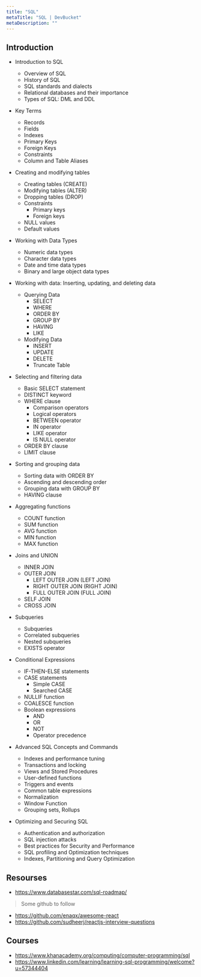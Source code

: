```yaml
---
title: "SQL"
metaTitle: "SQL | DevBucket"
metaDescription: ""
---
```


## Introduction

- Introduction to SQL
  - Overview of SQL
  - History of SQL
  - SQL standards and dialects
  - Relational databases and their importance
  - Types of SQL: DML and DDL

- Key Terms
  - Records
  - Fields
  - Indexes
  - Primary Keys
  - Foreign Keys
  - Constraints
  - Column and Table Aliases

- Creating and modifying tables
  - Creating tables (CREATE)
  - Modifying tables (ALTER)
  - Dropping tables (DROP)
  - Constraints
    - Primary keys
    - Foreign keys
  - NULL values
  - Default values

- Working with Data Types
  - Numeric data types
  - Character data types
  - Date and time data types
  - Binary and large object data types
  
- Working with data: Inserting, updating, and deleting data
  - Querying Data
    - SELECT
    - WHERE
    - ORDER BY
    - GROUP BY
    - HAVING
    - LIKE
  - Modifying Data
    - INSERT
    - UPDATE
    - DELETE
    - Truncate Table
  
- Selecting and filtering data
  - Basic SELECT statement
  - DISTINCT keyword
  - WHERE clause
    - Comparison operators
    - Logical operators
    - BETWEEN operator
    - IN operator
    - LIKE operator
    - IS NULL operator
  - ORDER BY clause
  - LIMIT clause
  
- Sorting and grouping data
  - Sorting data with ORDER BY
  - Ascending and descending order
  - Grouping data with GROUP BY
  - HAVING clause
  
- Aggregating functions
  - COUNT function
  - SUM function
  - AVG function
  - MIN function
  - MAX function
  
- Joins and UNION
  - INNER JOIN
  - OUTER JOIN
    - LEFT OUTER JOIN (LEFT JOIN)
    - RIGHT OUTER JOIN (RIGHT JOIN)
    - FULL OUTER JOIN (FULL JOIN)
  - SELF JOIN
  - CROSS JOIN 

- Subqueries
  - Subqueries
  - Correlated subqueries
  - Nested subqueries
  - EXISTS operator

- Conditional Expressions
  - IF-THEN-ELSE statements
  - CASE statements
    - Simple CASE
    - Searched CASE
  - NULLIF function
  - COALESCE function
  - Boolean expressions
    - AND
    - OR
    - NOT
    - Operator precedence

- Advanced SQL Concepts and Commands
  - Indexes and performance tuning
  - Transactions and locking
  - Views and Stored Procedures
  - User-defined functions
  - Triggers and events
  - Common table expressions
  - Normalization
  - Window Function
  - Grouping sets, Rollups

- Optimizing and Securing SQL
  - Authentication and authorization
  - SQL injection attacks
  - Best practices for Security and Performance
  - SQL profiling and Optimization techniques
  - Indexes, Partitioning and Query Optimization

## Resourses

- https://www.databasestar.com/sql-roadmap/

> Some github to follow
- https://github.com/enaqx/awesome-react
- https://github.com/sudheerj/reactjs-interview-questions

## Courses
- https://www.khanacademy.org/computing/computer-programming/sql
- https://www.linkedin.com/learning/learning-sql-programming/welcome?u=57344404
